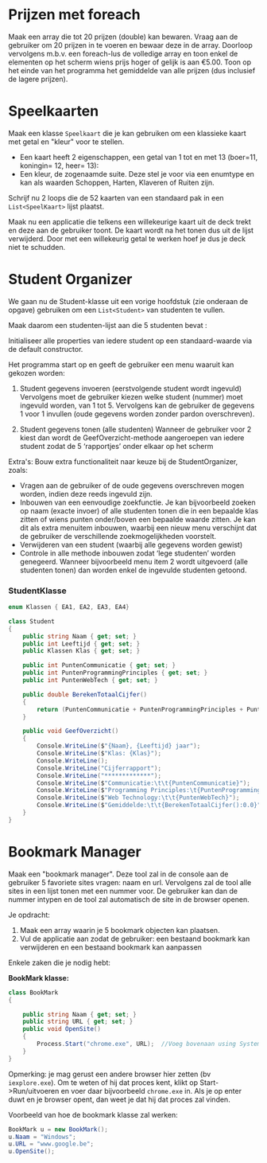 # Prijzen met foreach

Maak een array die tot 20 prijzen (double) kan bewaren. Vraag aan de gebruiker om 20 prijzen in te voeren en bewaar deze in de array. Doorloop vervolgens m.b.v. een foreach-lus de volledige array en toon enkel de elementen op het scherm wiens prijs hoger of gelijk is aan €5.00. Toon op het einde van het programma het gemiddelde van alle prijzen (dus inclusief de lagere prijzen).

# Speelkaarten

Maak een klasse ``Speelkaart`` die je kan gebruiken om een klassieke kaart met getal en "kleur" voor te stellen. 

* Een kaart heeft 2 eigenschappen, een getal van 1 tot en met 13 (boer=11, koningin= 12, heer= 13):
* Een kleur, de zogenaamde suite. Deze stel je voor via een enumtype en kan als waarden Schoppen, Harten, Klaveren of Ruiten zijn.


Schrijf nu 2 loops die de 52 kaarten van een standaard pak in een ``List<SpeelKaart>`` lijst plaatst.

Maak nu een applicatie die telkens een willekeurige kaart uit de deck trekt en deze aan de gebruiker toont. De kaart wordt na het tonen dus uit de lijst verwijderd. Door met een willekeurig getal te werken hoef je dus je deck niet te schudden.

# Student Organizer

We gaan nu de Student-klasse uit een vorige hoofdstuk (zie onderaan de opgave) gebruiken om een ``List<Student>`` van studenten te vullen.

Maak daarom een studenten-lijst aan die 5 studenten bevat :

Initialiseer alle properties van iedere student op een standaard-waarde via de default constructor.
 
Het programma start op en geeft de gebruiker een menu waaruit kan gekozen worden:

1. Student gegevens invoeren (eerstvolgende student wordt ingevuld)
Vervolgens moet de gebruiker kiezen welke student (nummer) moet ingevuld worden, van 1 tot 5. Vervolgens kan de gebruiker de gegevens 1 voor 1 invullen (oude gegevens worden zonder pardon overschreven).

 
2. Student gegevens tonen (alle studenten)
Wanneer de gebruiker voor 2 kiest dan wordt de GeefOverzicht-methode aangeroepen van iedere student zodat de 5 ‘rapportjes’ onder elkaar op het scherm 

Extra's:
Bouw extra functionaliteit naar keuze bij de StudentOrganizer, zoals:
* Vragen aan de gebruiker of de oude gegevens overschreven mogen worden, indien deze reeds ingevuld zijn.
* Inbouwen van een eenvoudige zoekfunctie. Je kan bijvoorbeeld zoeken op naam (exacte invoer) of alle studenten tonen die in een bepaalde klas zitten of wiens punten onder/boven een bepaalde waarde zitten. Je kan dit als extra menuitem inbouwen, waarbij een nieuw menu verschijnt dat de gebruiker de verschillende zoekmogelijkheden voorstelt.
* Verwijderen van een student (waarbij alle gegevens worden gewist)
* Controle in alle methode inbouwen zodat ‘lege studenten’ worden genegeerd. Wanneer bijvoorbeeld menu item 2 wordt uitgevoerd (alle studenten tonen) dan worden enkel de ingevulde studenten getoond.


### StudentKlasse
```csharp
enum Klassen { EA1, EA2, EA3, EA4}

class Student
{
    public string Naam { get; set; }
    public int Leeftijd { get; set; }
    public Klassen Klas { get; set; }

    public int PuntenCommunicatie { get; set; }
    public int PuntenProgrammingPrinciples { get; set; }
    public int PuntenWebTech { get; set; }

    public double BerekenTotaalCijfer()
    {
        return (PuntenCommunicatie + PuntenProgrammingPrinciples + PuntenWebTech) / 3.0;
    }

    public void GeefOverzicht()
    {
        Console.WriteLine($"{Naam}, {Leeftijd} jaar");
        Console.WriteLine($"Klas: {Klas}");
        Console.WriteLine();
        Console.WriteLine("Cijferrapport");
        Console.WriteLine("*************");
        Console.WriteLine($"Communicatie:\t\t{PuntenCommunicatie}");
        Console.WriteLine($"Programming Principles:\t{PuntenProgrammingPrinciples}");
        Console.WriteLine($"Web Technology:\t\t{PuntenWebTech}");
        Console.WriteLine($"Gemiddelde:\t\t{BerekenTotaalCijfer():0.0}");
    }
}
```

# Bookmark Manager

Maak een "bookmark manager". Deze tool zal in de console aan de gebruiker 5 favoriete sites vragen: naam en url. Vervolgens zal de tool alle sites in een lijst tonen met een nummer voor. De gebruiker kan dan de nummer intypen en de tool zal automatisch de site in de browser openen. 

Je opdracht:

1. Maak een array waarin je 5 bookmark objecten kan plaatsen. 
2. Vul de applicatie aan zodat de gebruiker: een bestaand bookmark kan verwijderen en een bestaand bookmark kan aanpassen

Enkele zaken die je nodig hebt:

**BookMark klasse:**
```csharp
class BookMark
{

    public string Naam { get; set; }
    public string URL { get; set; }
    public void OpenSite()
    {
        Process.Start("chrome.exe", URL);  //Voeg bovenaan using System.Diagnostics; toe
    }
}
```

Opmerking: je mag gerust een andere browser hier zetten (bv ``iexplore.exe``). Om te weten of hij dat proces kent, klikt op Start->Run/uitvoeren en voer daar bijvoorbeeld ``chrome.exe`` in. Als je op enter duwt en je browser opent, dan weet je dat hij dat proces zal vinden.

Voorbeeld van hoe de bookmark klasse zal werken:

```csharp
BookMark u = new BookMark();
u.Naam = "Windows";
u.URL = "www.google.be";
u.OpenSite();
```
